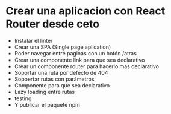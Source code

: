 # Crear una aplicacion con React Router desde ceto

- Instalar el linter
- Crear una SPA (Single page aplication)
- Poder navegar entre paginas con un botón /atras
- Crear una componente link para que sea declarativo
- Crear un componente router para hacerlo mas declarativo
- Soportar una ruta por defecto de 404
- Sopoertar rutas con parámetros
- Componente <Route/> para que sea declarativo
- Lazy loading entre rutas
- testing
- Y publicar el paquete npm

